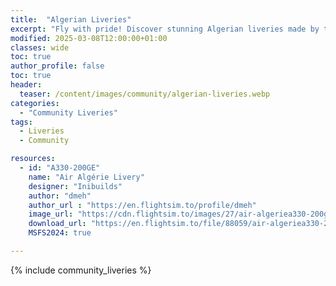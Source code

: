 ```yaml
---
title:  "Algerian Liveries"
excerpt: "Fly with pride! Discover stunning Algerian liveries made by the community for MSFS. Bring your flights to life!"
modified: 2025-03-08T12:00:00+01:00
classes: wide
toc: true
author_profile: false
toc: true
header:
  teaser: /content/images/community/algerian-liveries.webp
categories: 
  - "Community Liveries"
tags:
  - Liveries
  - Community

resources:
  - id: "A330-200GE"
    name: "Air Algérie Livery"
    designer: "Inibuilds"
    author: "dmeh"
    author_url : "https://en.flightsim.to/profile/dmeh"
    image_url: "https://cdn.flightsim.to/images/27/air-algeriea330-200ge7t-vjafor-inibuildsa330-200ge-448459-1738185814-OS5Yv.jpg"
    download_url: "https://en.flightsim.to/file/88059/air-algeriea330-200ge7t-vjafor-inibuildsa330-200ge"
    MSFS2024: true

---
```


{% include community_liveries %}
